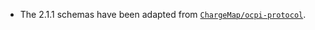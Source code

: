 * The 2.1.1 schemas have been adapted from [`ChargeMap/ocpi-protocol`](https://github.com/ChargeMap/ocpi-protocol/tree/master/resources/jsonSchemas).